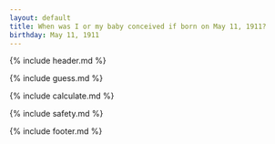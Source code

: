 ```yaml
---
layout: default
title: When was I or my baby conceived if born on May 11, 1911?
birthday: May 11, 1911
---
```


{% include header.md %}

{% include guess.md %}

{% include calculate.md %}

{% include safety.md %}

{% include footer.md %}



